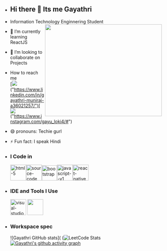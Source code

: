 - ## Hi there 👋 Its me Gayathri

- Information Technology Enginnering Student
  <img align ="right" width ="370" height="290" src="https://community.thriveglobal.com/wp-content/uploads/2020/07/Modren-Tech.jpg"/>
- 🌱 I’m currently learning ReactJS
- 💞️ I’m looking to collaborate on Projects
- How to reach me
  <br >[<img src="linkedin"/>("https://www.linkedin.com/in/gayathri-muniraj-a36021257/")[<img src="Instagram"/>("https://www.instagram.com/gayu_loki4/#")
- 😄 pronouns: Techie gurl
- ⚡ Fun fact: I speak Hindi
  
- ### I Code in
  <img height="50" width="50" src="https://img.icons8.com/fluency/48/html-5.png" alt="html-5"/><img width="50" height="50" src="https://img.icons8.com/fluency/48/source-code.png" alt="source-code"/><img width="48" height="48" src="https://img.icons8.com/fluency/48/bootstrap.png" alt="bootstrap"/><img width="50" height="50" src="https://img.icons8.com/color/48/javascript--v1.png" alt="javascript--v1"/><img width="50" height="50" src="https://img.icons8.com/ios-filled/50/react-native.png" alt="react-native"/>

- ### IDE and Tools I Use
  <img width="50" height="50" src="https://img.icons8.com/fluency/48/visual-studio-code-2019.png" alt="visual-studio-code-2019"/> <img height="50" width="50" src="https://img.icons8.com/color/50/000000/git.png"/>

- ### Workspace spec
  ![Gayathri GitHub stats](
  (![LeetCode Stats](https://leetcard.jacoblin.cool/Gayathri_Muniraj?theme=dark&font=Marko%20One&ext=contest)
  [![Gayathri's github activity graph](https://github-readme-activity-graph.vercel.app/graph?username=GayathriMuniraj&bg_color=0d0c0c&color=e8d8e7&line=9e4c93&point=eed7d7&area=true&hide_border=true)](https://github.com/ashutosh00710/github-readme-activity-graph)


